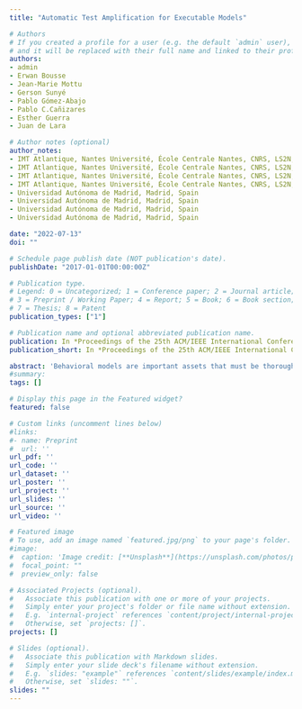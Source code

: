 ```yaml
---
title: "Automatic Test Amplification for Executable Models"

# Authors
# If you created a profile for a user (e.g. the default `admin` user), write the username (folder name) here 
# and it will be replaced with their full name and linked to their profile.
authors:
- admin
- Erwan Bousse
- Jean-Marie Mottu
- Gerson Sunyé
- Pablo Gómez-Abajo
- Pablo C.Cañizares
- Esther Guerra
- Juan de Lara

# Author notes (optional)
author_notes:
- IMT Atlantique, Nantes Université, École Centrale Nantes, CNRS, LS2N, UMR 6004, F-44000 Nantes, France
- IMT Atlantique, Nantes Université, École Centrale Nantes, CNRS, LS2N, UMR 6004, F-44000 Nantes, France
- IMT Atlantique, Nantes Université, École Centrale Nantes, CNRS, LS2N, UMR 6004, F-44000 Nantes, France
- IMT Atlantique, Nantes Université, École Centrale Nantes, CNRS, LS2N, UMR 6004, F-44000 Nantes, France
- Universidad Autónoma de Madrid, Madrid, Spain
- Universidad Autónoma de Madrid, Madrid, Spain
- Universidad Autónoma de Madrid, Madrid, Spain
- Universidad Autónoma de Madrid, Madrid, Spain

date: "2022-07-13"
doi: ""

# Schedule page publish date (NOT publication's date).
publishDate: "2017-01-01T00:00:00Z"

# Publication type.
# Legend: 0 = Uncategorized; 1 = Conference paper; 2 = Journal article;
# 3 = Preprint / Working Paper; 4 = Report; 5 = Book; 6 = Book section;
# 7 = Thesis; 8 = Patent
publication_types: ["1"]

# Publication name and optional abbreviated publication name.
publication: In *Proceedings of the 25th ACM/IEEE International Conference on Model Driven Engineering Languages and Systems*
publication_short: In *Proceedings of the 25th ACM/IEEE International Conference on Model Driven Engineering Languages and Systems (MODELS)*

abstract: 'Behavioral models are important assets that must be thoroughly verified early in the design process. This can be achieved with manuallywritten test cases that embed carefully hand-picked domain-specific input data. However, such test cases may not always reach the desired level of quality, such as high coverage or being able to localize faults efficiently. Test amplification is an interesting emergent approach to improve a test suite by automatically generating new test cases out of existing manually-written ones. Yet, while ad-hoc test amplification solutions have been proposed for a few programming languages, no solution currently exists for amplifying the test cases of behavioral models. In this paper, we fill this gap with an automated and generic approach. Given an executable DSL, a conforming behavioral model, and an existing test suite, the proposed approach generates new regression test cases in three steps: (i) generating new test inputs by applying a set of generic modifiers on the existing test inputs; (ii) running the model under test with new inputs and generating assertions from the execution traces; and (iii) selecting the new test cases that increase the mutation score. We provide tool support for the approach atop the Eclipse GEMOC Studio and show its applicability in an empirical study. In the experiment, we applied the approach to 71 test suites written for models conforming to two different DSLs, and for 67 of the 71 cases, it successfully improved the mutation score between 3.17% and 54.11% depending on the initial setup.'
#summary: 
tags: []

# Display this page in the Featured widget?
featured: false

# Custom links (uncomment lines below)
#links:
#- name: Preprint
#  url: ''
url_pdf: ''
url_code: ''
url_dataset: ''
url_poster: ''
url_project: ''
url_slides: ''
url_source: ''
url_video: ''

# Featured image
# To use, add an image named `featured.jpg/png` to your page's folder. 
#image:
#  caption: 'Image credit: [**Unsplash**](https://unsplash.com/photos/pLCdAaMFLTE)'
#  focal_point: ""
#  preview_only: false

# Associated Projects (optional).
#   Associate this publication with one or more of your projects.
#   Simply enter your project's folder or file name without extension.
#   E.g. `internal-project` references `content/project/internal-project/index.md`.
#   Otherwise, set `projects: []`.
projects: []

# Slides (optional).
#   Associate this publication with Markdown slides.
#   Simply enter your slide deck's filename without extension.
#   E.g. `slides: "example"` references `content/slides/example/index.md`.
#   Otherwise, set `slides: ""`.
slides: ""
---
```

